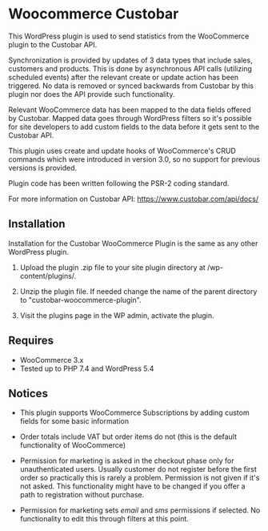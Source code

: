 # Woocommerce Custobar

This WordPress plugin is used to send statistics from the WooCommerce plugin to the Custobar API.

Synchronization is provided by updates of 3 data types that include sales, customers and products. This is done by asynchronous API calls (utilizing scheduled events) after the relevant create or update action has been triggered. No data is removed or synced backwards from Custobar by this plugin nor does the API provide such functionality.

Relevant WooCommerce data has been mapped to the data fields offered by Custobar. Mapped data goes through WordPress filters so it's possible for site developers to add custom fields to the data before it gets sent to the Custobar API.

This plugin uses create and update hooks of WooCommerce's CRUD commands which were introduced in version 3.0, so no support for previous versions is provided.

Plugin code has been written following the PSR-2 coding standard.

For more information on Custobar API:
https://www.custobar.com/api/docs/

## Installation

Installation for the Custobar WooCommerce Plugin is the same as any other WordPress plugin.

1. Upload the plugin .zip file to your site plugin directory at /wp-content/plugins/.

2. Unzip the plugin file. If needed change the name of the parent directory to "custobar-woocommerce-plugin".

3. Visit the plugins page in the WP admin, activate the plugin. 

## Requires

- WooCommerce 3.x
- Tested up to PHP 7.4 and WordPress 5.4

## Notices

- This plugin supports WooCommerce Subscriptions by adding custom fields for some basic information

- Order totals include VAT but order items do not (this is the default functionality of WooCommerce)

- Permission for marketing is asked in the checkout phase only for unauthenticated users. Usually customer do not register before the first order so practically this is rarely a problem. Permission is not given if it's not asked. This functionality might have to be changed if you offer a path to registration without purchase.

- Permission for marketing sets _email_ and _sms_ permissions if selected. No functionality to edit this through filters at this point.

